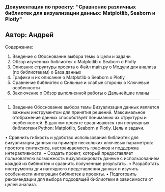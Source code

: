 ### Документация по проекту: "Сравнение различных библиотек для визуализации данных: Matplotlib, Seaborn и Plotly"
Автор: Андрей
---
Содержание:
1.	Введение
o	Обоснование выбора темы
o	Цели и задачи
2.	Обзор изученных библиотек
o	Matplotlib
o	Seaborn
o	Plotly
3.	Описание структуры проекта
o	Файл main.py
o	Модули для анализа (по библиотекам)
o	База данных
4.	Графики и их описание
o	Matplotlib
o	Seaborn
o	Plotly
5.	Сравнение библиотек
o	Сильные и слабые стороны
o	Ключевые особенности
6.	Заключение
o	Обзор выполненной работы
o	Дальнейшие планы
---
1. Введение
Обоснование выбора темы
Визуализация данных является важным инструментом для принятия решений. Максимальное отображение данных способствует пониманию их структуры и особенностей. В данном проекте сравниваются три популярных библиотеки Python: Matplotlib, Seaborn и Plotly.
Цель и задачи.

•	Сравнить гибкость и удобство использования библиотек для визуализации данных на примере нескольких ключевых параметров: простота синтаксиса, настраиваемость графиков и поддержка интерактивности.
•	Создать проект, который предоставляет пользователю возможность визуализировать данные с использованием каждой из библиотек и сравнить полученные результаты.
•	Разработать инструменты для наглядного представления данных и изучить особенности интеграции библиотек в проекты.
•	Подготовить рекомендации для выбора подходящей библиотеки в зависимости от целей анализа.
